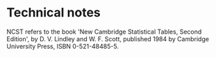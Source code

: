 # Technical notes

NCST refers to the book 'New Cambridge Statistical Tables, Second Edition', by D. V. Lindley and W. F. Scott, published 1984 by Cambridge University Press, ISBN 0-521-48485-5.
